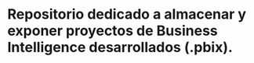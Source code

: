 # Repositorio dedicado a almacenar y exponer proyectos de Business Intelligence desarrollados (.pbix).
